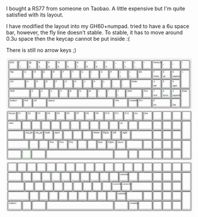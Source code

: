 I bought a RS77 from someone on Taobao. A little expensive but I'm quite satisfied with its layout.


I have modified the layout into my GH60+numpad. tried to have a 6u space bar, however, the fly line doesn't stable. To stable, it has to move around 0.3u space then the keycap cannot be put inside :(

There is still no arrow keys ;)

![](1.png)
![](2.png)
![](3.png)
